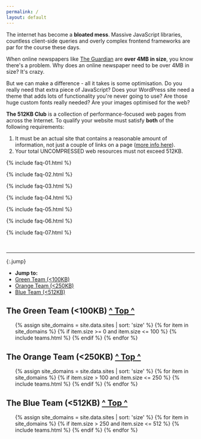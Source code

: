 ```yaml
---
permalink: /
layout: default
---
```

The internet has become a <b>bloated mess</b>. Massive JavaScript libraries, countless client-side queries and overly complex frontend frameworks are par for the course these days.

When online newspapers like [The Guardian](https://www.theguardian.com/uk) are **over 4MB in size**, you know there's a problem. Why does an online newspaper need to be over 4MB in size? It's crazy.

But we can make a difference - all it takes is some optimisation. Do you really need that extra piece of JavaScript? Does your WordPress site need a theme that adds lots of functionality you're never going to use? Are those huge custom fonts really needed? Are your images optimised for the web?

**The 512KB Club** is a collection of performance-focused web pages from across the Internet. To qualify your website must satisfy **both** of the following requirements:

1. It must be an actual site that contains a reasonable amount of information, not just a couple of links on a page ([more info here](#lightweight-notice)).
2. Your total UNCOMPRESSED web resources must not exceed 512KB.


{% include faq-01.html %}

{% include faq-02.html %}

{% include faq-03.html %}

{% include faq-04.html %}

{% include faq-05.html %}

{% include faq-06.html %}

{% include faq-07.html %}

<br>
<hr>

{:.jump}
* **Jump to:**
* [Green Team (<100KB)](#100)
* [Orange Team (<250KB)](#250)
* [Blue Team (<512KB)](#512)

<h2 id="100">The Green Team (<100KB) <span class="small"><a href="#top">^ Top ^</a></span></h2>
<ul class="green">
    {% assign site_domains = site.data.sites | sort: 'size' %}
    {% for item in site_domains %}
        {% if item.size >= 0 and item.size <= 100 %}
            {% include teams.html %}
        {% endif %}
    {% endfor %}
</ul>

<h2 id="250">The Orange Team (<250KB) <span class="small"><a href="#top">^ Top ^</a></span></h2>
<ul class="orange">
    {% assign site_domains = site.data.sites | sort: 'size' %}
    {% for item in site_domains %}
        {% if item.size > 100 and item.size <= 250 %}
            {% include teams.html %}
        {% endif %}
    {% endfor %}
</ul>

<h2 id="512">The Blue Team (<512KB) <span class="small"><a href="#top">^ Top ^</a></span></h2>
<ul class="blue">
    {% assign site_domains = site.data.sites | sort: 'size' %}
    {% for item in site_domains %}
        {% if item.size > 250 and item.size <= 512 %}
            {% include teams.html %}
        {% endif %}
    {% endfor %}
</ul>
